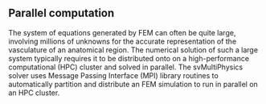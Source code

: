
<h2> Parallel computation </h2>

The system of equations generated by FEM can often be quite large, involving millions of unknowns for the accurate representation of
the vasculature of an anatomical region. The numerical solution of such a large system typically requires it to be distributed onto
on a high-performance computational (HPC) cluster and solved in parallel. The svMultiPhysics solver uses Message Passing
Interface (MPI) library routines to automatically partition and distribute an FEM simulation to run in parallel on an HPC cluster.


